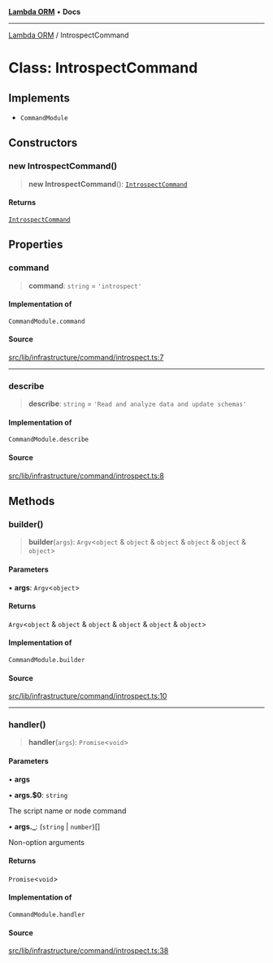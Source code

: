 [**Lambda ORM**](../README.md) • **Docs**

***

[Lambda ORM](../README.md) / IntrospectCommand

# Class: IntrospectCommand

## Implements

- `CommandModule`

## Constructors

### new IntrospectCommand()

> **new IntrospectCommand**(): [`IntrospectCommand`](IntrospectCommand.md)

#### Returns

[`IntrospectCommand`](IntrospectCommand.md)

## Properties

### command

> **command**: `string` = `'introspect'`

#### Implementation of

`CommandModule.command`

#### Source

[src/lib/infrastructure/command/introspect.ts:7](https://github.com/lambda-orm/lambdaorm-cli/blob/bf280932c596613f9722830e8420d4049d392855/src/lib/infrastructure/command/introspect.ts#L7)

***

### describe

> **describe**: `string` = `'Read and analyze data and update schemas'`

#### Implementation of

`CommandModule.describe`

#### Source

[src/lib/infrastructure/command/introspect.ts:8](https://github.com/lambda-orm/lambdaorm-cli/blob/bf280932c596613f9722830e8420d4049d392855/src/lib/infrastructure/command/introspect.ts#L8)

## Methods

### builder()

> **builder**(`args`): `Argv`\<`object` & `object` & `object` & `object` & `object` & `object`\>

#### Parameters

• **args**: `Argv`\<`object`\>

#### Returns

`Argv`\<`object` & `object` & `object` & `object` & `object` & `object`\>

#### Implementation of

`CommandModule.builder`

#### Source

[src/lib/infrastructure/command/introspect.ts:10](https://github.com/lambda-orm/lambdaorm-cli/blob/bf280932c596613f9722830e8420d4049d392855/src/lib/infrastructure/command/introspect.ts#L10)

***

### handler()

> **handler**(`args`): `Promise`\<`void`\>

#### Parameters

• **args**

• **args.$0**: `string`

The script name or node command

• **args.\_**: (`string` \| `number`)[]

Non-option arguments

#### Returns

`Promise`\<`void`\>

#### Implementation of

`CommandModule.handler`

#### Source

[src/lib/infrastructure/command/introspect.ts:38](https://github.com/lambda-orm/lambdaorm-cli/blob/bf280932c596613f9722830e8420d4049d392855/src/lib/infrastructure/command/introspect.ts#L38)
